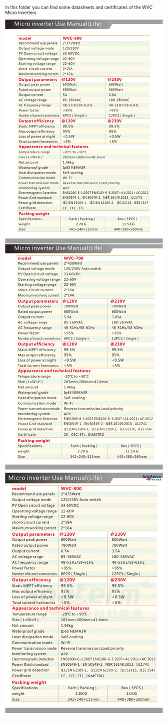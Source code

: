 In this folder you can find some datasheets and certificates of the WVC Micro Inverters

<img src="https://github.com/GernotAlthammer/HA-ESPHome-WVC-Inverter/blob/main/WVC-Datasheets/WVC-600-life_Data-Table.jpg"><img src="https://github.com/GernotAlthammer/HA-ESPHome-WVC-Inverter/blob/main/WVC-Datasheets/WVC-700-life_Data-Table.jpg"><img src="https://github.com/GernotAlthammer/HA-ESPHome-WVC-Inverter/blob/main/WVC-Datasheets/WVC-800-life_Data-Table.jpg">
